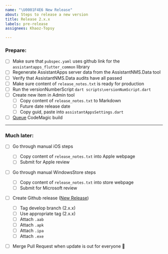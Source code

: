 ```yaml
---
name: "\U0001F4E6 New Release"
about: Steps to release a new version
title: Release 2.x.x
labels: pre-release
assignees: Khaoz-Topsy

---
```


### Prepare:
- [ ] Make sure that `pubspec.yaml` uses github link for the `assistantapps_flutter_common` library
- [ ] Regenerate AssistantApps server data from the AssistantNMS.Data tool
- [ ] Verify that AssistantNMS.Data audits have all passed
- [ ] Make sure content of `release_notes.txt` is ready for production
- [ ] Run the versionNumberScript `dart scripts\versionNumScript.dart`
- [ ] Create new item in Admin tool
  - [ ] Copy content of `release_notes.txt` to Markdown
  - [ ] Future date release date
  - [ ] Copy guid, paste into `assistantAppsSettings.dart`
- [ ] [Queue](https://codemagic.io/app/5d9da9057a0a9500105180bf/workflow/5ef3374ec0adbfe0fdee431d/settings) CodeMagic build 

---

### Much later:
- [ ] Go through manual iOS steps
  - [ ] Copy content of `release_notes.txt` into Apple webpage
  - [ ] Submit for Apple review
- [ ] Go through manual WindowsStore steps
  - [ ] Copy content of `release_notes.txt` into store webpage
  - [ ] Submit for Microsoft review
- [ ] Create Github release ([New Release](https://github.com/AssistantNMS/App/releases/new))
  - [ ] Tag develop branch (2.x.x)
  - [ ] Use appropriate tag (2.x.x)
  - [ ] Attach `.aab`
  - [ ] Attach `.apk`
  - [ ] Attach `.ipa`
  - [ ] Attach `.exe`
- [ ] Merge Pull Request when update is out for everyone 🎉

